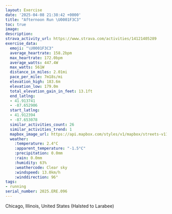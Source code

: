```yaml
---
layout: Exercise
date: '2025-04-08 21:38:42 +0000'
title: "Afternoon Run \U0001F3C3"
toc: true
image:
description:
strava_activity_url: https://www.strava.com/activities/14121405289
exercise_data:
  emoji: "\U0001F3C3"
  average_heartrate: 158.2bpm
  max_heartrate: 172.0bpm
  average_watts: 447.4W
  max_watts: 561W
  distance_in_miles: 2.01mi
  pace_per_mile: 7m18s/mi
  elevation_high: 183.6m
  elevation_low: 179.0m
  total_elevation_gain_in_feet: 13.1ft
  end_latlng:
  - 41.913741
  - -87.652906
  start_latlng:
  - 41.912394
  - -87.653078
  similar_activities_count: 26
  similar_activities_trend: 1
  mapbox_image_url: https://api.mapbox.com/styles/v1/mapbox/streets-v11/static/path-5+787af2-1.0(wgy~Fhl~uO%3FmBBeAAcB%40o%40Gy%40EqA%3FaAB%5BCMMCCEEm%40%3FiDEs%40IcF%3FeB%40w%40EgB%40%7DBEmBCMCAaBFCC%3FO%40YCqABs%40Eu%40DeAA%5B%3Fs%40IgA%40cCCk%40%3FsCAOUu%40%40kAIq%40AaBBi%40EqD%40eACwAFg%40EsBFcA%3FUAxDDh%40%3F%7CABv%40%3FbBCr%40DvCC%5EBr%40%40lBCl%40BVT%60A%40%5E%40nAEz%40%3F%7C%40B%60AKtBFtAA%60%40FxCBTDFfBCD%3FBD%40FChAF%7CBAzABtCCvAFlC%3FnADp%40EjAZh%40%40bAKd%40%40z%40Ft%40%3F%60AEn%40B%5CFjD),pin-s-s+e5b22e(-87.65141,41.91372),pin-s-f+89ae00(-87.65097999999998,41.91372)/auto/800x800?access_token=pk.eyJ1Ijoiam9zaGJlY2ttYW4iLCJhIjoiY205eWR2aDd1MWZ6djJrbXc4a3M0bWZleiJ9.XiG9OWkNcZk2QzjJbxLB4A
  weather:
    :temperature: 2.4°C
    :apparent_temperature: "-1.5°C"
    :precipitation: 0.0mm
    :rain: 0.0mm
    :humidity: 63%
    :weathercode: Clear sky
    :windspeed: 13.0km/h
    :winddirection: 96°
tags:
- running
serial_number: 2025.ERE.096
---
```

Chicago, Illinois, United States (Halsted to Larabee)
